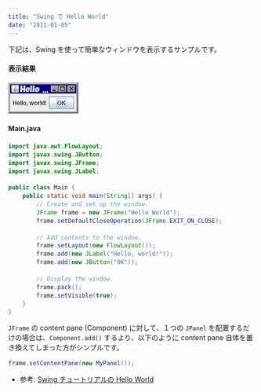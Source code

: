 ```yaml
---
title: "Swing で Hello World"
date: "2011-01-05"
---
```


下記は、Swing を使って簡単なウィンドウを表示するサンプルです。

#### 表示結果

![./helloworld.png](./helloworld.png)

#### Main.java

~~~ java
import java.awt.FlowLayout;
import javax.swing.JButton;
import javax.swing.JFrame;
import javax.swing.JLabel;

public class Main {
    public static void main(String[] args) {
        // Create and set up the window.
        JFrame frame = new JFrame("Hello World");
        frame.setDefaultCloseOperation(JFrame.EXIT_ON_CLOSE);

        // Add contents to the window.
        frame.setLayout(new FlowLayout());
        frame.add(new JLabel("Hello, world!"));
        frame.add(new JButton("OK"));

        // Display the window.
        frame.pack();
        frame.setVisible(true);
    }
}
~~~

`JFrame` の content pane (Component) に対して、１つの `JPanel` を配置するだけの場合は、`Component.add()` するより、以下のように content pane 自体を置き換えてしまった方がシンプルです。

~~~ java
frame.setContentPane(new MyPanel());
~~~

- 参考: [Swing チュートリアルの Hello World](http://download.oracle.com/javase/tutorial/uiswing/examples/start/HelloWorldSwingProject/src/start/HelloWorldSwing.java)

